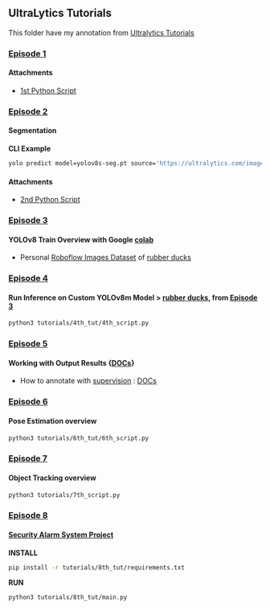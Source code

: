 ## UltraLytics Tutorials

This folder have my annotation from [Ultralytics Tutorials](https://www.youtube.com/playlist?list=PL1FZnkj4ad1PFJTjW4mWpHZhzgJinkNV0)

### [Episode 1](https://www.youtube.com/watch?v=5ku7npMrW40&list=PL1FZnkj4ad1PFJTjW4mWpHZhzgJinkNV0&index=8)

#### Attachments
 * [1st Python Script](https://github.com/franciscomvargas/ultralytics/blob/main/tutorials/1st_script.py)


### [Episode 2](https://www.youtube.com/watch?v=o4Zd-IeMlSY&list=PL1FZnkj4ad1PFJTjW4mWpHZhzgJinkNV0&index=9)

#### Segmentation

**CLI Example**
```bash
yolo predict model=yolov8s-seg.pt source='https://ultralytics.com/images/bus.jpg'
```

#### Attachments
 * [2nd Python Script](https://github.com/franciscomvargas/ultralytics/blob/main/tutorials/2nd_script.py)


### [Episode 3](https://www.youtube.com/watch?v=o4Zd-IeMlSY&list=PL1FZnkj4ad1PFJTjW4mWpHZhzgJinkNV0&index=10)

#### YOLOv8 Train Overview with Google [colab](https://colab.research.google.com/drive/1p2iPgdp16nCyluY6-m8IBhraTx3XmKSv?usp=sharing)
 
 * Personal [Roboflow Images Dataset](https://app.roboflow.com/francisco-vargas/rubber-ducks-images/) of [rubber ducks](https://en.wikipedia.org/wiki/Rubber_duck_debugging)


### [Episode 4](https://www.youtube.com/watch?v=o4Zd-IeMlSY&list=PL1FZnkj4ad1PFJTjW4mWpHZhzgJinkNV0&index=11)

#### Run Inference on Custom YOLOv8m Model > [rubber ducks](https://app.roboflow.com/francisco-vargas/rubber-ducks-images/), from [Episode 3](#episode-3)

```bash
python3 tutorials/4th_tut/4th_script.py
```


### [Episode 5](https://youtu.be/QtsI0TnwDZs?si=W0T6HkC4rbZv-pr0)

#### Working with Output Results {[DOCs](https://docs.ultralytics.com/modes/predict/#working-with-results)}

* How to annotate with [supervision](https://pypi.org/project/supervision/) : [DOCs](https://supervision.roboflow.com/latest/how_to/detect_and_annotate/)


### [Episode 6](https://youtu.be/Y28xXQmju64?si=-vdlxMmMvOCqr6R6)

#### Pose Estimation overview

```bash
python3 tutorials/6th_tut/6th_script.py
```


### [Episode 7](https://youtu.be/hHyHmOtmEgs?si=-aoPplKAKSVz38kW)

#### Object Tracking overview

```bash
python3 tutorials/7th_script.py
```


### [Episode 8](https://youtu.be/_1CmwUzoxY4?si=OfeYPAsdj2cZMDiw)

#### [Security Alarm System Project](https://docs.ultralytics.com/guides/security-alarm-system/)

**INSTALL**
```bash
pip install -r tutorials/8th_tut/requirements.txt
```

**RUN**
```bash
python3 tutorials/8th_tut/main.py
```

